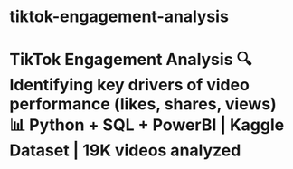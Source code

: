 # tiktok-engagement-analysis
# TikTok Engagement Analysis   🔍 Identifying key drivers of video performance (likes, shares, views)   📊 Python + SQL + PowerBI | Kaggle Dataset | 19K videos analyzed  

